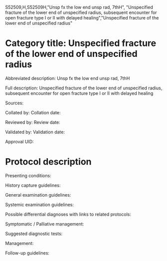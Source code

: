 S52509,H,S52509H,"Unsp fx the low end unsp rad, 7thH", "Unspecified fracture of the lower end of unspecified radius, subsequent encounter for open fracture type I or II with delayed healing","Unspecified fracture of the lower end of unspecified radius"
# Category title: Unspecified fracture of the lower end of unspecified radius

Abbreviated description: Unsp fx the low end unsp rad, 7thH

Full description: Unspecified fracture of the lower end of unspecified radius, subsequent encounter for open fracture type I or II with delayed healing

Sources:

Collated by:
Collation date:

Reviewed by:
Review date:

Validated by:
Validation date:

Approval UID:

# Protocol description

Presenting conditions:

History capture guidelines:

General examination guidelines:

Systemic examination guidelines:

Possible differential diagnoses with links to related protocols:

Symptomatic / Palliative management:

Suggested diagnostic tests:

Management:

Follow-up guidelines:
